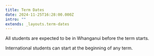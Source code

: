```yaml
---
title: Term Dates
date: 2024-11-25T16:28:00.000Z
intro: ""
extends: _layouts.term-dates
---
```


All students are expected to be in Whanganui before the term starts.

International students can start at the beginning of any term.
